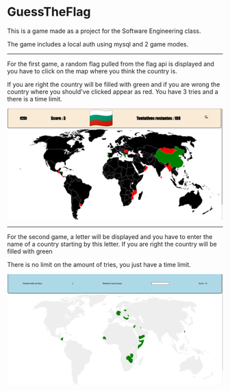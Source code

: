 # GuessTheFlag

This is a game made as a project for the Software Engineering class.

The game includes a local auth using mysql and 2 game modes.

---

For the first game, a random flag pulled from the flag api is displayed and you have to click on the map where you think the country is.

If you are right the country will be filled with green and if you are wrong the country where you should've clicked appear as red. You have 3 tries and a there is a time limit.

![My Image](images/Jeu1.PNG)

---

For the second game, a letter will be displayed and you have to enter the name of a country starting by this letter. If you are right the country will be filled with green

There is no limit on the amount of tries, you just have a time limit.

![My Image](images/Jeu2.PNG)
